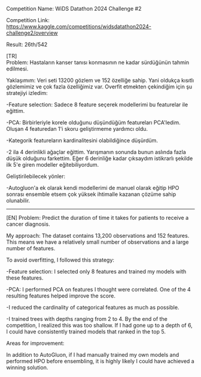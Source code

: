 Competition Name: WiDS Datathon 2024 Challenge #2

Competition Link: https://www.kaggle.com/competitions/widsdatathon2024-challenge2/overview

Result: 26th/542


[TR]  
Problem: Hastaların kanser tanısı konmasının ne kadar sürdüğünün tahmin edilmesi.

Yaklaşımım: Veri seti 13200 gözlem ve 152 özelliğe sahip. Yani oldukça kısıtlı gözlemimiz ve çok fazla özelliğimiz var.
Overfit etmekten çekindiğim için şu stratejiyi izledim:

-Feature selection: Sadece 8 feature seçerek modellerimi bu featurelar ile eğittim.

-PCA: Birbirleriyle korele olduğunu düşündüğüm featureları PCA'ledim. Oluşan 4 featuredan 1'i skoru geliştirmeme yardımcı oldu.

-Kategorik featureların kardinalitesini olabildiğince düşürdüm.

-2 ila 4 derinlikli ağaçlar eğittim. Yarışmanın sonunda bunun aslında fazla düşük olduğunu farkettim. Eğer 6 derinliğe kadar çıksaydım istikrarlı şekilde ilk 5'e giren modeller eğitebiliyordum.

Geliştirilebilecek yönler:

-Autogluon'a ek olarak kendi modellerimi de manuel olarak eğitip HPO sonrası ensemble etsem çok yüksek ihtimalle kazanan çözüme sahip olunabilir.

----------------------------------------------------

[EN]
Problem: Predict the duration of time it takes for patients to receive a cancer diagnosis.

My approach: The dataset contains 13,200 observations and 152 features. This means we have a relatively small number of observations and a large number of features.

To avoid overfitting, I followed this strategy:

-Feature selection: I selected only 8 features and trained my models with these features.

-PCA: I performed PCA on features I thought were correlated. One of the 4 resulting features helped improve the score.

-I reduced the cardinality of categorical features as much as possible.

-I trained trees with depths ranging from 2 to 4. By the end of the competition, I realized this was too shallow. If I had gone up to a depth of 6, I could have consistently trained models that ranked in the top 5.

Areas for improvement:

In addition to AutoGluon, if I had manually trained my own models and performed HPO before ensembling, it is highly likely I could have achieved a winning solution.
